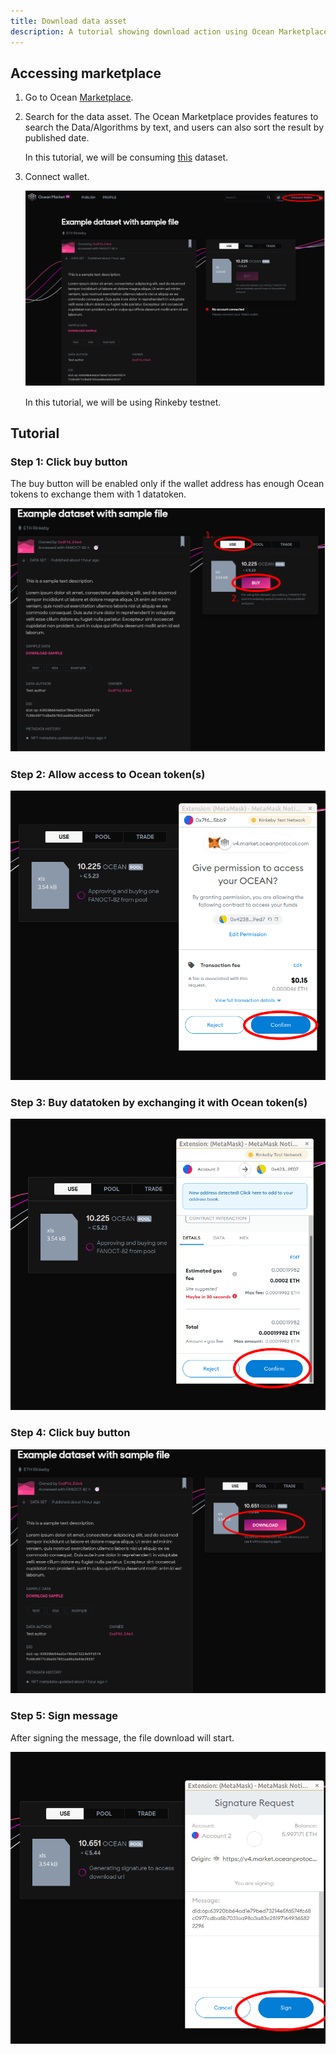 ```yaml
---
title: Download data asset
description: A tutorial showing download action using Ocean Marketplace
---
```


## Accessing marketplace

1. Go to Ocean <a href="https://v4.market.oceanprotocol.com/" target="_blank">Marketplace</a>.
2. Search for the data asset.
   The Ocean Marketplace provides features to search the Data/Algorithms by text, and users can also sort the result by published date.

   In this tutorial, we will be consuming <a href="https://v4.market.oceanprotocol.com/asset/did:op:63920bb64ad1e79bed73214e5fd574fc68c0977cdba5b7031aa98a3a83e28197" target="_blank">this</a> dataset.

3. Connect wallet.

   ![connect wallet](images/marketplace/consume-connect-wallet.png 'Connect wallet')

   In this tutorial, we will be using Rinkeby testnet.

## Tutorial

### Step 1: Click buy button

The buy button will be enabled only if the wallet address has enough Ocean tokens to exchange them with 1 datatoken.

![consume part-1](images/marketplace/consume-1.png 'Buy')

### Step 2: Allow access to Ocean token(s)

![consume part-3](images/marketplace/consume-2.png 'Transaction 1: Allow pool to access Ocean tokens')

### Step 3: Buy datatoken by exchanging it with Ocean token(s)

![consume part-4](images/marketplace/consume-3.png 'Transaction 1: Buy datatoken')

### Step 4: Click buy button

![consume part-5](images/marketplace/consume-4.png 'Download asset')

### Step 5: Sign message

After signing the message, the file download will start.

![consume part-6](images/marketplace/consume-5.png 'Sign')
